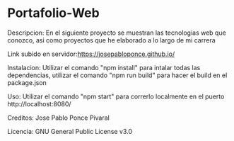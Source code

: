 # Portafolio-Web

Descripcion: En el siguiente proyecto se muestran las tecnologias web que conozco, asi como proyectos que he elaborado a lo largo de mi carrera


Link subido en servidor:https://josepabloponce.github.io/

Instalacion: Utilizar el comando "npm install" para intalar todas las dependencias, utilizar el comando "npm run build" para hacer el build en el package.json

Uso: Utilizar el comando "npm start" para correrlo localmente en el puerto http://localhost:8080/

Creditos: Jose Pablo Ponce Pivaral

Licencia: GNU General Public License v3.0
